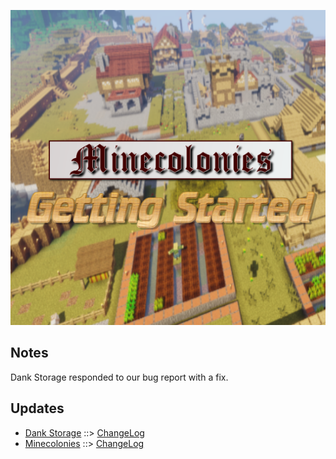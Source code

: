 ![MCGS LOGO](https://github.com/kreezxil/kreezcraft.com/blob/master/mcgs%20logo.png)

## Notes
Dank Storage responded to our bug report with a fix.

## Updates
- [Dank Storage](https://www.curseforge.com/minecraft/mc-mods/dank-storage) ::> [ChangeLog](https://www.curseforge.com/minecraft/mc-mods/dank-storage/files/2810277)
- [Minecolonies](https://www.curseforge.com/minecraft/mc-mods/minecolonies) ::> [ChangeLog](https://www.curseforge.com/minecraft/mc-mods/minecolonies/files/2810379)
